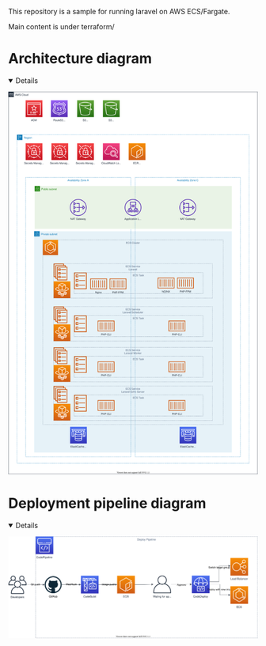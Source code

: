 This repository is a sample for running laravel on AWS ECS/Fargate.

Main content is under terraform/

Architecture diagram
====================================================================================================

<details open>

![](./documents/architecture-diagram.svg)

</details>

Deployment pipeline diagram
====================================================================================================

<details open>

![](./documents/deployment-pipeline-diagram.svg)

</details>
